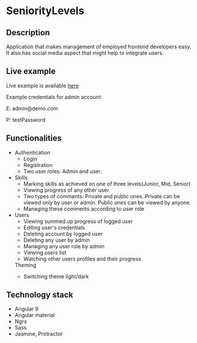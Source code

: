 # SeniorityLevels

## Description

Application that makes management of employed frontend developers easy. It also has social media aspect that might help to integrate users.

## Live example
<p>Live example is available <a href="https://amazing-sinoussi-05e335.netlify.app">here</a></p>
<p>Example credentials for admin account:</p>
<p>E: admin@demo.com</p>
<p>P: testPassword</p>

## Functionalities

<ul>
<li>
Authentication
  <ul>
    <li>Login</li>
    <li>Registration</li>
    <li>Two user roles: Admin and user.</li>
  </ul>
</li>
<li>
Skills
  <ul>
    <li>Marking skills as achieved on one of three levels(Junior, Mid, Senior)</li>
    <li>Viewing progress of any other user</li>
    <li>Two types of comments: Private and public ones. Private can be viewed only by user or admin. Public ones can be viewed by anyone.</li>
    <li>Managing these comments according to user role</li>
  </ul> 
</li>
<li>
Users
  <ul>
    <li>Viewing summed up progress of logged user</li>
    <li>Editing user's credentials</li>
    <li>Deleting account by logged user</li>
    <li>Deleting any user by admin</li>
    <li>Managing any user role by admin</li>
    <li>Viewing users list</li>
    <li>Watching other users profiles and their progress</li>
  </ul>
</li>
Theming
  <ul>
    <li>Switching theme light/dark</li>
  </ul>
</ul>

## Technology stack

<ul>
  <li>Angular 9</li>
  <li>Angular material</li>
  <li>Ngrx</li>
  <li>Sass</li>
  <li>Jasmine, Protractor</li>
</ul>
